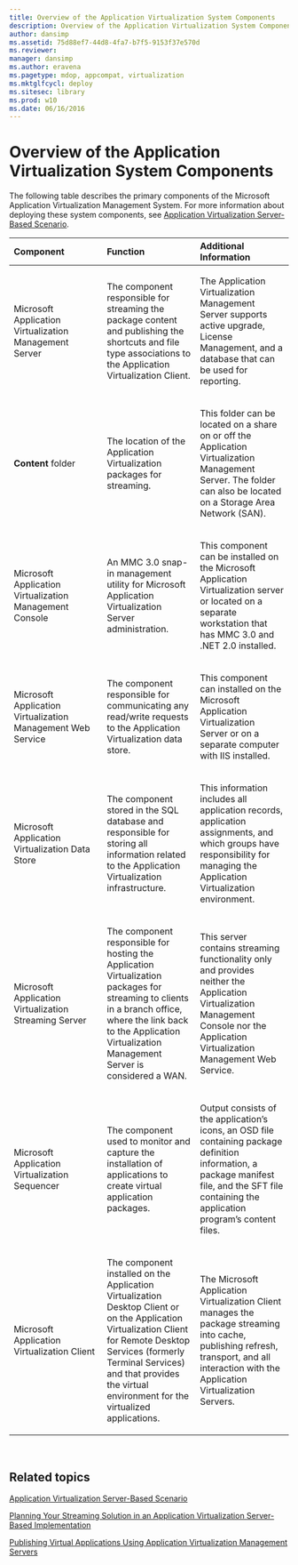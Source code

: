 ```yaml
---
title: Overview of the Application Virtualization System Components
description: Overview of the Application Virtualization System Components
author: dansimp
ms.assetid: 75d88ef7-44d8-4fa7-b7f5-9153f37e570d
ms.reviewer: 
manager: dansimp
ms.author: eravena
ms.pagetype: mdop, appcompat, virtualization
ms.mktglfcycl: deploy
ms.sitesec: library
ms.prod: w10
ms.date: 06/16/2016
---
```



# Overview of the Application Virtualization System Components


The following table describes the primary components of the Microsoft Application Virtualization Management System. For more information about deploying these system components, see [Application Virtualization Server-Based Scenario](application-virtualization-server-based-scenario.md).

<table>
<colgroup>
<col width="33%" />
<col width="33%" />
<col width="33%" />
</colgroup>
<thead>
<tr class="header">
<th align="left">Component</th>
<th align="left">Function</th>
<th align="left">Additional Information</th>
</tr>
</thead>
<tbody>
<tr class="odd">
<td align="left"><p>Microsoft Application Virtualization Management Server</p></td>
<td align="left"><p>The component responsible for streaming the package content and publishing the shortcuts and file type associations to the Application Virtualization Client.</p></td>
<td align="left"><p>The Application Virtualization Management Server supports active upgrade, License Management, and a database that can be used for reporting.</p></td>
</tr>
<tr class="even">
<td align="left"><p><strong>Content</strong> folder</p></td>
<td align="left"><p>The location of the Application Virtualization packages for streaming.</p></td>
<td align="left"><p>This folder can be located on a share on or off the Application Virtualization Management Server. The folder can also be located on a Storage Area Network (SAN).</p></td>
</tr>
<tr class="odd">
<td align="left"><p>Microsoft Application Virtualization Management Console</p></td>
<td align="left"><p>An MMC 3.0 snap-in management utility for Microsoft Application Virtualization Server administration.</p></td>
<td align="left"><p>This component can be installed on the Microsoft Application Virtualization server or located on a separate workstation that has MMC 3.0 and .NET 2.0 installed.</p></td>
</tr>
<tr class="even">
<td align="left"><p>Microsoft Application Virtualization Management Web Service</p></td>
<td align="left"><p>The component responsible for communicating any read/write requests to the Application Virtualization data store.</p></td>
<td align="left"><p>This component can installed on the Microsoft Application Virtualization Server or on a separate computer with IIS installed.</p></td>
</tr>
<tr class="odd">
<td align="left"><p>Microsoft Application Virtualization Data Store</p></td>
<td align="left"><p>The component stored in the SQL database and responsible for storing all information related to the Application Virtualization infrastructure.</p></td>
<td align="left"><p>This information includes all application records, application assignments, and which groups have responsibility for managing the Application Virtualization environment.</p></td>
</tr>
<tr class="even">
<td align="left"><p>Microsoft Application Virtualization Streaming Server</p></td>
<td align="left"><p>The component responsible for hosting the Application Virtualization packages for streaming to clients in a branch office, where the link back to the Application Virtualization Management Server is considered a WAN.</p></td>
<td align="left"><p>This server contains streaming functionality only and provides neither the Application Virtualization Management Console nor the Application Virtualization Management Web Service.</p></td>
</tr>
<tr class="odd">
<td align="left"><p>Microsoft Application Virtualization Sequencer</p></td>
<td align="left"><p>The component used to monitor and capture the installation of applications to create virtual application packages.</p></td>
<td align="left"><p>Output consists of the application’s icons, an OSD file containing package definition information, a package manifest file, and the SFT file containing the application program’s content files.</p></td>
</tr>
<tr class="even">
<td align="left"><p>Microsoft Application Virtualization Client</p></td>
<td align="left"><p>The component installed on the Application Virtualization Desktop Client or on the Application Virtualization Client for Remote Desktop Services (formerly Terminal Services) and that provides the virtual environment for the virtualized applications.</p></td>
<td align="left"><p>The Microsoft Application Virtualization Client manages the package streaming into cache, publishing refresh, transport, and all interaction with the Application Virtualization Servers.</p></td>
</tr>
</tbody>
</table>

 

## Related topics


[Application Virtualization Server-Based Scenario](application-virtualization-server-based-scenario.md)

[Planning Your Streaming Solution in an Application Virtualization Server-Based Implementation](planning-your-streaming-solution-in-an-application-virtualization-server-based-implementation.md)

[Publishing Virtual Applications Using Application Virtualization Management Servers](publishing-virtual-applications-using-application-virtualization-management-servers.md)

 

 





